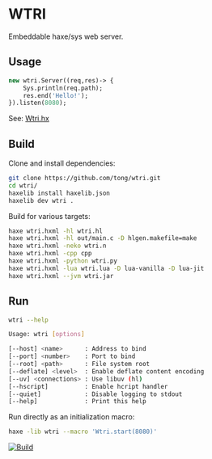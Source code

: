 # WTRI

Embeddable haxe/sys web server.

## Usage

```hx
new wtri.Server((req,res)-> {
    Sys.println(req.path);
    res.end('Hello!');
}).listen(8080);
```

See: [Wtri.hx](https://github.com/tong/wtri/blob/master/src/Wtri.hx)

## Build

Clone and install dependencies:

```sh
git clone https://github.com/tong/wtri.git
cd wtri/
haxelib install haxelib.json
haxelib dev wtri .
```

Build for various targets:

```sh
haxe wtri.hxml -hl wtri.hl
haxe wtri.hxml -hl out/main.c -D hlgen.makefile=make
haxe wtri.hxml -neko wtri.n
haxe wtri.hxml -cpp cpp
haxe wtri.hxml -python wtri.py
haxe wtri.hxml -lua wtri.lua -D lua-vanilla -D lua-jit
haxe wtri.hxml --jvm wtri.jar
```

## Run

```sh
wtri --help

Usage: wtri [options]

[--host] <name>      : Address to bind
[--port] <number>    : Port to bind
[--root] <path>      : File system root
[--deflate] <level>  : Enable deflate content encoding
[--uv] <connections> : Use libuv (hl)
[--hscript]          : Enable hcript handler
[--quiet]            : Disable logging to stdout
[--help]             : Print this help
```

Run directly as an initialization macro:

```sh
haxe -lib wtri --macro 'Wtri.start(8080)'
```

[![Build](https://github.com/tong/wtri/actions/workflows/build.yml/badge.svg)](https://github.com/tong/wtri/actions/workflows/build.yml)
